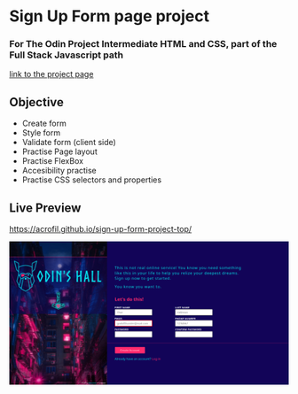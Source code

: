 # Sign Up Form page project
### For The Odin Project Intermediate HTML and CSS, part of the Full Stack Javascript path
[link to the project page](https://www.theodinproject.com/lessons/node-path-intermediate-html-and-css-sign-up-form)

## Objective
- Create form
- Style form
- Validate form (client side)
- Practise Page layout
- Practise FlexBox
- Accesibility practise
- Practise CSS selectors and properties

## Live Preview
https://acrofil.github.io/sign-up-form-project-top/


![Sign Up Form page](https://github.com/Acrofil/sign-up-form-project-top/blob/main/page-preview.png)
